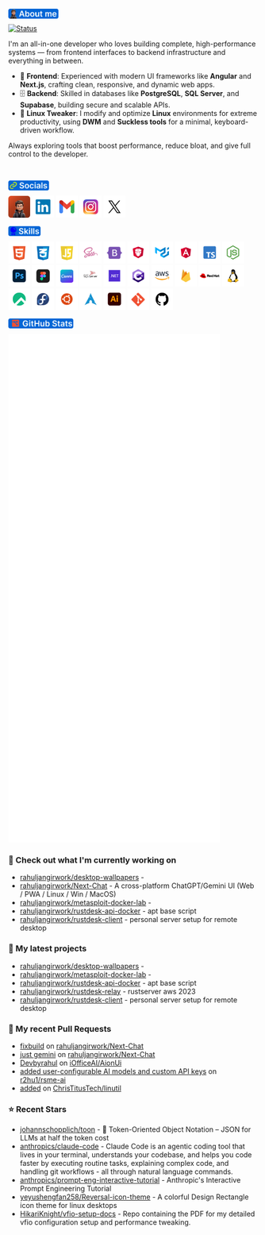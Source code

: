 <a href="https://rahuljangir.work/" target="_blank" align="left"><img align="left" height="20" alt="about-me" src="assets/headings/about-me.png"></a>
<br>


[![Status](https://github-status-badge.vercel.app/api/badge?username=rahuljangirworks&style=minimal&theme=github&width=450&height=80)](https://github.com/rahuljangirworks)

I'm an all-in-one developer who loves building complete, high-performance systems — from frontend interfaces to backend infrastructure and everything in between.

- 🧩 **Frontend**: Experienced with modern UI frameworks like **Angular** and **Next.js**, crafting clean, responsive, and dynamic web apps.  
- 🗄️ **Backend**: Skilled in databases like **PostgreSQL**, **SQL Server**, and **Supabase**, building secure and scalable APIs.  
- 🐧 **Linux Tweaker**: I modify and optimize **Linux** environments for extreme productivity, using **DWM** and **Suckless tools** for a minimal, keyboard-driven workflow.  

Always exploring tools that boost performance, reduce bloat, and give full control to the developer.


<br>


<a href="https://rahuljangir.work/" target="_blank" align="left"><img align="left" height="20" alt="socials" src="assets/headings/socials.png"></a>
<br>

<a title="rahuljangirwork.com" href="https://rahuljangir.work/" target="_blank"><img height="44" alt="rahuljangirwork" src="assets/social-icons/Portpolio.png"></a>
<a title="Linkdin/in/rahuljangirwork/" href="https://in.linkedin.com/in/rahuljangirwork" target="_blank"><img height="44" alt="Linkdin"  src="assets/social-icons/Linkdin.png"></a> 
<a title="rahuljangirwork@gmail.com" href="mailto:rahuljangirwork@gmail.com" target="_blank"><img height="44" alt="Gmail" src="assets/social-icons/Gmail.png"></a>
<a title="Instagram/rahuljangir.works/" href="https://www.instagram.com/rahuljangir.works/" target="_blank"><img height="44" alt="Instagram" src="assets//social-icons/Instagram.png"></a>
<a title="x.com/rahuljangirwork/" href="https://x.com/rahuljangirwork" target="_blank"><img height="44" alt="Twitter" src="assets/social-icons/Twitter.png"></a>

<a href="https://rahuljangir.work/" target="_blank" align="left"><img align="left" height="20" alt="skills" src="assets/headings/skills.png"></a>
<br>

<a href="https://rahuljangir.work/" target="_blank"><img height="44" alt="skills" src="assets/skills-icons/html.png"></a> 
<a href="https://rahuljangir.work/" target="_blank"><img height="44" alt="skills" src="assets/skills-icons/CSS.png"></a>
<a href="https://rahuljangir.work/" target="_blank"><img height="44" alt="skills" src="assets/skills-icons/Javascript.png"></a>
<a href="https://rahuljangir.work/" target="_blank"><img height="44" alt="skills" src="assets/skills-icons/scss.png"></a>
<a href="https://rahuljangir.work/" target="_blank"><img height="44" alt="skills" src="assets/skills-icons/BOOTSTRAP.png"></a>
<a href="https://rahuljangir.work/" target="_blank"><img height="44" alt="skills" src="assets/skills-icons/prime-Ng.png"></a>
<a href="https://rahuljangir.work/" target="_blank"><img height="44" alt="skills" src="assets/skills-icons/MUI.png"></a>
<a href="https://rahuljangir.work/" target="_blank"><img height="44" alt="skills" src="assets/skills-icons/angular.png"></a>
<a href="https://rahuljangir.work/" target="_blank"><img height="44" alt="skills" src="assets/skills-icons/type-script.png"></a>
<a href="https://rahuljangir.work/" target="_blank"><img height="44" alt="skills" src="assets/skills-icons/NODEJS.png"></a>
<a href="https://rahuljangir.work/" target="_blank"><img height="44" alt="skills" src="assets/skills-icons/PS.png"></a>
<a href="https://rahuljangir.work/" target="_blank"><img height="44" alt="skills" src="assets/skills-icons/FIGMA.png"></a>
<a href="https://rahuljangir.work/" target="_blank"><img height="44" alt="skills" src="assets/skills-icons/CANVA.png"></a>
<a href="https://rahuljangir.work/" target="_blank"><img height="44" alt="skills" src="assets/skills-icons/sqlServer.png"></a>
<a href="https://rahuljangir.work/" target="_blank"><img height="44" alt="skills" src="assets/skills-icons/dot-net.png"></a>
<a href="https://rahuljangir.work/" target="_blank"><img height="44" alt="skills" src="assets/skills-icons/Csharp.png"></a>
<a href="https://rahuljangir.work/" target="_blank"><img height="44" alt="skills" src="assets/skills-icons/AWS.png"></a>
<a href="https://rahuljangir.work/" target="_blank"><img height="44" alt="skills" src="assets/skills-icons/firebase.png"></a>
<a href="https://rahuljangir.work/" target="_blank"><img height="44" alt="skills" src="assets/skills-icons/RHEL.png"></a>
<a href="https://rahuljangir.work/" target="_blank"><img height="44" alt="skills" src="assets/skills-icons/linux.png"></a>
<a href="https://rahuljangir.work/" target="_blank"><img height="44" alt="skills" src="assets/skills-icons/rocky.png"></a>
<a href="https://rahuljangir.work/" target="_blank"><img height="44" alt="skills" src="assets/skills-icons/fedora.png"></a>
<a href="https://rahuljangir.work/" target="_blank"><img height="44" alt="skills" src="assets/skills-icons/ubuntu.png"></a>
<a href="https://rahuljangir.work/" target="_blank"><img height="44" alt="skills" src="assets/skills-icons/arch.png"></a>
<a href="https://rahuljangir.work/" target="_blank"><img height="44" alt="skills" src="assets/skills-icons/AI.png"></a>
<a href="https://rahuljangir.work/" target="_blank"><img height="44" alt="skills" src="assets/skills-icons/GIT.png"></a>
<a href="https://rahuljangir.work/" target="_blank"><img height="44" alt="skills" src="assets/skills-icons/GITHUB.png"></a>

<a href="https://rahuljangir.work/" target="_blank" align="left"><img align="left" height="20" alt="github-stats" src="assets/headings/github-stats.png"></a>

<br>

<p align="left"><img src="https://raw.githubusercontent.com/rahuljangirwork/rahuljangirwork/master/github-metrics.svg" /></p>

### 👷 Check out what I'm currently working on

- [rahuljangirwork/desktop-wallpapers](https://github.com/rahuljangirwork/desktop-wallpapers) - 
- [rahuljangirwork/Next-Chat](https://github.com/rahuljangirwork/Next-Chat) - A cross-platform ChatGPT/Gemini UI (Web / PWA / Linux / Win / MacOS)
- [rahuljangirwork/metasploit-docker-lab](https://github.com/rahuljangirwork/metasploit-docker-lab) - 
- [rahuljangirwork/rustdesk-api-docker](https://github.com/rahuljangirwork/rustdesk-api-docker) - apt base script
- [rahuljangirwork/rustdesk-client](https://github.com/rahuljangirwork/rustdesk-client) - personal server setup for remote desktop
### 🌱 My latest projects

- [rahuljangirwork/desktop-wallpapers](https://github.com/rahuljangirwork/desktop-wallpapers) - 
- [rahuljangirwork/metasploit-docker-lab](https://github.com/rahuljangirwork/metasploit-docker-lab) - 
- [rahuljangirwork/rustdesk-api-docker](https://github.com/rahuljangirwork/rustdesk-api-docker) - apt base script
- [rahuljangirwork/rustdesk-relay](https://github.com/rahuljangirwork/rustdesk-relay) - rustserver aws 2023
- [rahuljangirwork/rustdesk-client](https://github.com/rahuljangirwork/rustdesk-client) - personal server setup for remote desktop
### 🔨 My recent Pull Requests

- [fixbuild](https://github.com/rahuljangirwork/Next-Chat/pull/17) on [rahuljangirwork/Next-Chat](https://github.com/rahuljangirwork/Next-Chat)
- [just gemini](https://github.com/rahuljangirwork/Next-Chat/pull/16) on [rahuljangirwork/Next-Chat](https://github.com/rahuljangirwork/Next-Chat)
- [Devbyrahul](https://github.com/iOfficeAI/AionUi/pull/181) on [iOfficeAI/AionUi](https://github.com/iOfficeAI/AionUi)
- [added user-configurable AI models and custom API keys](https://github.com/r2hu1/rsme-ai/pull/1) on [r2hu1/rsme-ai](https://github.com/r2hu1/rsme-ai)
- [added](https://github.com/ChrisTitusTech/linutil/pull/1059) on [ChrisTitusTech/linutil](https://github.com/ChrisTitusTech/linutil)
### ⭐ Recent Stars

- [johannschopplich/toon](https://github.com/johannschopplich/toon) - 🎒 Token-Oriented Object Notation – JSON for LLMs at half the token cost
- [anthropics/claude-code](https://github.com/anthropics/claude-code) - Claude Code is an agentic coding tool that lives in your terminal, understands your codebase, and helps you code faster by executing routine tasks, explaining complex code, and handling git workflows - all through natural language commands.
- [anthropics/prompt-eng-interactive-tutorial](https://github.com/anthropics/prompt-eng-interactive-tutorial) - Anthropic&#39;s Interactive Prompt Engineering Tutorial
- [yeyushengfan258/Reversal-icon-theme](https://github.com/yeyushengfan258/Reversal-icon-theme) - A colorful Design Rectangle icon theme for linux desktops
- [HikariKnight/vfio-setup-docs](https://github.com/HikariKnight/vfio-setup-docs) - Repo containing the PDF for my detailed vfio configuration setup and performance tweaking.

